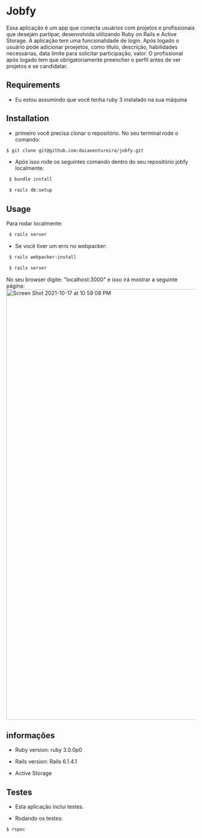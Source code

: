 # Jobfy 

Essa aplicação é um app que conecta usuários com projetos e profissionais que desejam partipar, desenvolvida utilizando Ruby on Rails e Active Storage.
A aplicação tem uma funcionalidade de login. Após logado o usuário pode adicionar proejetos, como título, descrição, habilidades necessárias, data limite para solicitar participação, valor. O profissional após logado tem que obrigatoriamente preencher o perfil antes de ver projetos e se candidatar.


## Requirements

* Eu estou assumindo que você tenha ruby 3 instalado na sua máquina

## Installation

* primeiro você precisa clonar o repositório. No seu terminal rode o comando:

```bash
$ git clone git@github.com:daiaventureira/jobfy.git
```

* Após isso rode os seguintes comando dentro do seu repositório jobfy localmente:

```bash
 $ bundle install
```

```bash
 $ rails db:setup
```

## Usage


Para rodar localmente:

```bash
 $ rails server
```

* Se você tiver um erro no webpacker:

```bash
 $ rails webpacker:install
```

```bash 
 $ rails server
``` 
 
No seu browser digite: "localhost:3000" e isso irá mostrar a seguinte página:
<img width="1145" alt="Screen Shot 2021-10-17 at 10 59 08 PM" src="https://user-images.githubusercontent.com/44145146/137662544-d104d05c-3669-44c7-8654-8298abf690c2.png">


## informações

* Ruby version:  ruby 3.0.0p0

* Rails version: Rails 6.1.4.1

* Active Storage

 
## Testes


* Esta aplicação inclui testes.

* Rodando os testes:

```bash
$ rspec
```




